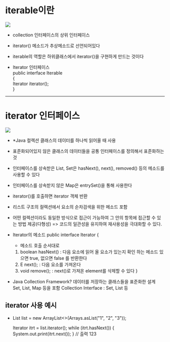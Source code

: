 
# iterable이란

![](https://img1.daumcdn.net/thumb/R1280x0/?scode=mtistory2&fname=https%3A%2F%2Fblog.kakaocdn.net%2Fdn%2FbE4TfJ%2FbtqBh1w4sLx%2FicJkqcLkLArocYCR4rHUFK%2Fimg.png)
- collection 인터페이스의 상위 인터페이스
- iterator() 메소드가 추상메소드로 선언되어있다
- iterable의 역할은 하위클래스에서 iterator()을 구현하게 만드는 것이다

- Iterator 인터페이스 </br>
    public interface Iterable<T> </br>
    { </br>
        Iterator<T> iterator(); </br>
    } </br>


---
# iterator 인터페이스

![](https://img1.daumcdn.net/thumb/R1280x0/?scode=mtistory2&fname=https%3A%2F%2Fblog.kakaocdn.net%2Fdn%2FAxXDw%2FbtqCLMqdXdQ%2FMI3Mgh8EddfpzJ7l3TKPL0%2Fimg.png)
- *Java 컬렉션 클래스의 데이터를 하나씩 읽어올 때 사용
- 표준화되어있지 않은 클래스의 데이터들을 공통 인터페이스를 정의해서 표준화하는것
- 인터페이스를 상속받은 List, Set은 hasNext(), next(), removed() 등의 메소드를 사용할 수 있다
- 인터페이스를 상속받지 않은 Map은 entrySet()을 통해 사용한다 
- iterator()를 호출하면 iterator 객체 반환
- 리스트 구조의 컬렉션에서 요소의 순차검색을 위한 메소드 포함

- 어떤 컬렉션이라도 동일한 방식으로 접근이 가능하여 그 안의 항목에 접근할 수 있는 방법 제공(다형성) =>  코드의 일관성을 유지하여 재사용성을 극대화할 수 있다.

- Iterator의 메소드 
    public interface Iterator<E>
{
    * 메소드 호출 순서대로
    1. boolean hasNext() : 다음 요소에 읽어 올 요소가 있는지 확인 하는 메소드 있으면 true, 없으면 false 를 반환한다
    2. E next();  : 다음 요소를 가져온다
    3. void remove(); : next()로 가져온 element를 삭제할 수 있다
}


* Java Collection Framework?
    데이터를 저장하는 클래스들을 표준화한 설계
    Set, List, Map 등을 포함
    Collection Interface : Set, List 등

## iterator 사용 예시
- List<String> list = new ArrayList<>(Arrays.asList("1", "2", "3"));

    Iterator<String> itrt = list.iterator();
    while (itrt.hasNext()) {
        System.out.print(itrt.next());
    }
    // 출력
    123
